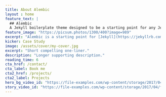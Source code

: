 ```yaml
---
title: About Alembic
layout : home
feature_text: |
  ## Alembic
  A Jekyll boilerplate theme designed to be a starting point for any Jekyll website
feature_image: "https://picsum.photos/1300/400?image=989"
excerpt: "Alembic is a starting point for [Jekyll](https://jekyllrb.com/) projects. Rather than starting from scratch, this boilerplate is designed to get the ball rolling immediately. Install it, configure it, tweak it, push it."
kicker: Case Study
image: /assets/cover/my-cover.jpg
excerpt: "Short compelling one-liner."
description: "Longer supporting description."
reading_time: 6
cta_href: /contact/
cta_label: Book me
cta2_href: /projects/
cta2_label: Projects
hero_bg_video_id: "https://file-examples.com/wp-content/storage/2017/04/file_example_MP4_640_3MG.mp4"
story_video_id: "https://file-examples.com/wp-content/storage/2017/04/file_example_MP4_640_3MG.mp4"
---
```


